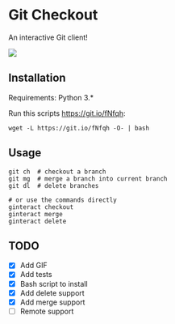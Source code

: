 # Git Checkout
An interactive Git client!

<a href="https://asciinema.org/a/ByGs7AeXHOlUMIKMjHmM7N9k5" target="_blank"><img src="https://asciinema.org/a/ByGs7AeXHOlUMIKMjHmM7N9k5.png" /></a>

## Installation
Requirements: Python 3.*

Run this scripts https://git.io/fNfqh:
```
wget -L https://git.io/fNfqh -O- | bash
```

## Usage
```
git ch  # checkout a branch
git mg  # merge a branch into current branch
git dl  # delete branches

# or use the commands directly
ginteract checkout
ginteract merge
ginteract delete
```

## TODO
- [x] Add GIF
- [x] Add tests
- [x] Bash script to install
- [x] Add delete support
- [x] Add merge support
- [ ] Remote support